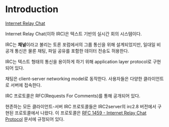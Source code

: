# Introduction
[Internet Relay Chat](https://en.wikipedia.org/wiki/IRC)

Internet Relay Chat(이하 IRC)은 텍스트 기반의 실시간 회의 시스템이다.

IRC는 **채널**이라고 불리는 토론 포럼에서의 그룹 통신을 위해 설계되었지만, 일대일 비공개 통신은 물론 채팅, 파일 공유를 포함한 데이터 전송도 허용한다.

IRC는 텍스트 형태의 통신을 용이하게 하기 위해 application layer protocol로 구현되어 있다. 

채팅은 client-server networking model로 동작한다. 사용자들은 다양한 클라이언트로 서버에 접속한다.

IRC 프로토콜은 RFC(Requests For Comments)를 통해 공개되어 있다.

현존하는 모든 클라이언트-서버 IRC 프로토콜들은 IRC2server의 irc2.8 버전에서 구현된 프로토콜에서 나왔다. 이 프로토콜은 [RFC 1459 - Internet Relay Chat Protocol](https://datatracker.ietf.org/doc/html/rfc1459) 문서에 규정되어 있다.
